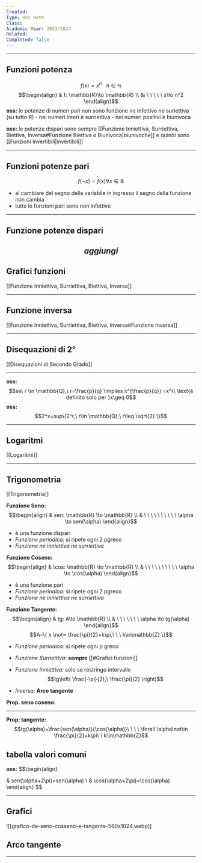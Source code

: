 ```yaml
---
Created: 
Type: Uni Note
Class: 
Academic Year: 2023/2024
Related: 
Completed: false
---
```

---

## Funzioni potenza
$$f(x) = x^n\ \ \ n\in \mathbb{N}$$
$$\begin{align}
& f: \mathbb{R}\to \mathbb{R} \\
&\ \ \ \ \ \  x\to n^2
\end{align}$$
**oss:** le potenze di numeri pari non sono funzione ne infettive ne suriettiva (su tutto R)
	- nei numeri interi è surriettiva
	- nei numeri positivi è biunivoca

**oss:** le potenze dispari sono sempre [[Funzione Inniettiva, Surriettiva, Biettiva, Inversa#Funzione Biettiva o Biunivoca|biunivoche]] e quindi sono [[Funzioni Invertibili|invertibili]]

---
## Funzioni potenze pari
$$f(-x)=f(x)\forall x\in \mathbb{R}$$
- al cambiare del segno della variabile in ingresso il segno della funzione non cambia
- tutte le funzioni pari sono non infettive 
---
## Funzione potenze dispari
$$ aggiungi$$
---
## Grafici funzioni
[[Funzione Inniettiva, Surriettiva, Biettiva, Inversa]]

---
## Funzione inversa
[[Funzione Inniettiva, Surriettiva, Biettiva, Inversa#Funzione Inversa]]

---
## Disequazioni di 2°
[[Disequazioni di Secondo Grado]]

---

**oss:**$$se\ r \in \mathbb{Q},\ r=\frac{p}{q} \implies x^{\frac{p}{q}} =x^r\ \text{è definito solo per }x\geq 0$$
**oss:**
$$2^x=sup\{2^r,\ r\in \mathbb{Q},\ r\leq \sqrt{2} \}$$

---
## Logaritmi
[[Logaritmi]]

---
## Trigonometria
[[Trigonometria]]


**Funzione Seno:**
$$\begin{align}
& sen: \mathbb{R} \to \mathbb{R} \\
& \ \ \ \ \ \ \ \ \ \ \alpha \to sen(\alpha)
\end{align}$$
- è una funzione dispari
- *Funzione periodica:* si ripete ogni 2 pgreco
- *Funzione ne inniettiva ne surriettiva*

**Funzione Coseno:**
$$\begin{align}
& \cos: \mathbb{R} \to \mathbb{R} \\
& \ \ \ \ \ \ \ \ \ \ \alpha \to \cos(\alpha)
\end{align}$$
- è una funzione pari
- *Funzione periodica:* si ripete ogni 2 pgreco
- *Funzione ne inniettiva ne surriettiva*

**Funzione Tangente:**
$$\begin{align}
& tg:  A\to \mathbb{R} \\
& \ \  \ \ \ \ \ \alpha \to tg(\alpha)
\end{align}$$
$$A=\{ x \not= \frac{\pi}{2}+k\pi,\ \ \ k\in\mathbb{Z} \}$$
- *Funzione periodica:* si ripete ogni p greco
- *Funzione Surriettiva:* **sempre** [[#Grafici funzioni]]
- *Funzione Inniettiva:* solo se restringo intervallo $$tg\left( \frac{-\pi}{2},\ \frac{\pi}{2} \right)$$

- *Inversa:* **Arco tangente**


**Prop. seno coseno:**


---
**Prop: tangente:**
$$tg(\alpha)=\frac{sen(\alpha)}{\cos(\alpha)}\ \ \ \ \forall \alpha\not\in \frac{\pi}{2}+k\pi\ \ k\in\mathbb{Z}$$
## tabella valori comuni

**oss:** $$\begin{align}

& sen(\alpha+2\pi)=sen(\alpha) \\
& \cos(\alpha+2\pi)=\cos(\alpha)
\end{align} 
$$

---
## Grafici
![[grafico-de-seno-cosseno-e-tangente-560x1024.webp]]

## Arco tangente

---
